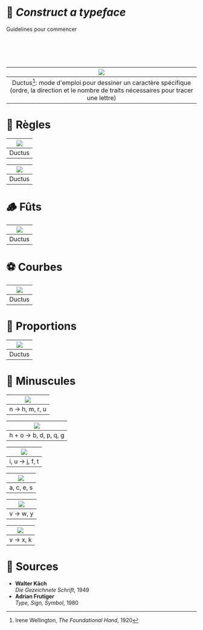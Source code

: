 # 🔨 *Construct a typeface*
  Guidelines pour commencer
# &nbsp;

|![](links/Typo_Construction_00.jpg) |
|:---:|
| Ductus[^1]: mode d'emploi pour dessiner un caractère spécifique (ordre, la direction et le nombre de traits nécessaires pour tracer une lettre)           |

# 🚨 Règles

|![](links/Typo_Construction_1_rotation.gif) |
|:---:|
| Ductus           |

|![](links/Typo_Construction_2_symetrie.gif) |
|:---:|
| Ductus           |

# 🪵 Fûts

|![](links/Typo_Construction_3_futs.gif) |
|:---:|
| Ductus           |

# ⚽️ Courbes

|![](links/Typo_Construction_4_courbes.gif) |
|:---:|
| Ductus           |

# 📐 Proportions

|![](links/Typo_Construction_5_proportions.gif) |
|:---:|
| Ductus           |

# 🔡 Minuscules

|![](links/Typo_Construction_6_n.gif) |
|:---:|
| n → h, m, r, u          |

|![](links/Typo_Construction_7_bdpq.gif) |
|:---:|
| h + o → b, d, p, q, g           |

|![](links/Typo_Construction_8_tjf.gif) |
|:---:|
| i, u → j, f, t            |

|![](links/Typo_Construction_9_aces.gif) |
|:---:|
| a, c, e, s           |

|![](links/Typo_Construction_10_vwy.gif) |
|:---:|
| v → w, y            |

|![](links/Typo_Construction_11_kx.gif) |
|:---:|
| v → x, k           |

# 📎 Sources

- **Walter Käch**  
  *Die Gezeichnete Schrift*, 1949
- **Adrian Frutiger**  
  *Type, Sign, Symbol*, 1980

[^1]: Irene Wellington, *The Foundational Hand*, 1920
